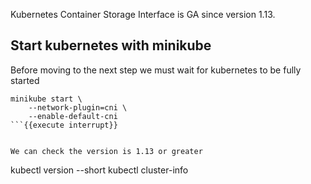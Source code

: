 Kubernetes Container Storage Interface is GA since version 1.13.

## Start kubernetes with minikube
Before moving to the next step we must wait for kubernetes to be fully started
```
minikube start \
    --network-plugin=cni \
    --enable-default-cni
```{{execute interrupt}}


We can check the version is 1.13 or greater
```
kubectl version --short
kubectl cluster-info
```{{execute}}